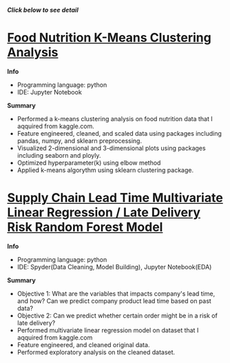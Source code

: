 ***Click below to see detail***  
# [Food Nutrition K-Means Clustering Analysis](https://github.com/takucnoel-endo/Food_Futrition_K-means)   
**Info**
* Programming language: python
* IDE: Jupyter Notebook 

**Summary**
* Performed a k-means clustering analysis on food nutrition data that I aqquired from kaggle.com.  
* Feature engineered, cleaned, and scaled data using packages including pandas, numpy, and sklearn preprocessing. 
* Visualized 2-dimensional and 3-dimensional plots using packages including seaborn and ployly. 
* Optimized hyperparameter(k) using elbow method
* Applied k-means algorythm using sklearn clustering package. 

# [Supply Chain Lead Time Multivariate Linear Regression / Late Delivery Risk Random Forest Model](https://github.com/takucnoel-endo/SupplyChain-Multivariate-Linear-Regression)   
**Info**
* Programming language: python
* IDE: Spyder(Data Cleaning, Model Building), Jupyter Notebook(EDA) 

**Summary**
* Objective 1: What are the variables that impacts company's lead time, and how? Can we predict company product lead time based on past data? 
* Objective 2: Can we predict whether certain order might be in a risk of late delivery? 
* Performed multivariate linear regression model on dataset that I aqquired from kaggle.com
* Feature engineered, and cleaned original data. 
* Performed exploratory analysis on the cleaned dataset. 

